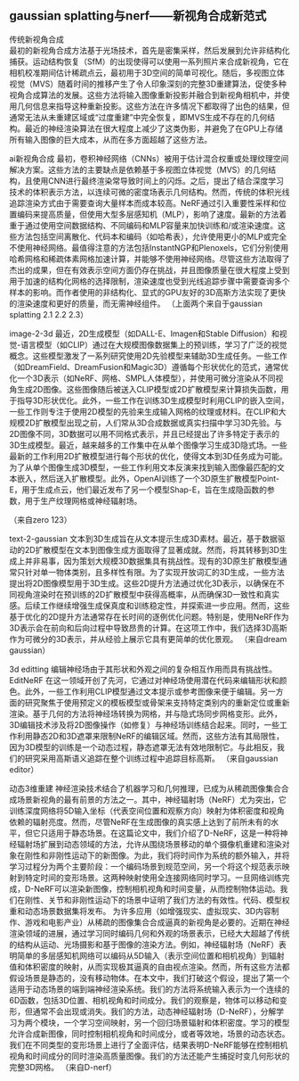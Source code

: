## gaussian splatting与nerf——新视角合成新范式
传统新视角合成  
最初的新视角合成方法基于光场技术，首先是密集采样，然后发展到允许非结构化捕获。运动结构恢复（SfM）的出现使得可以使用一系列照片来合成新视角，它在相机校准期间估计稀疏点云，最初用于3D空间的简单可视化。随后，多视图立体视觉（MVS）随着时间的推移产生了令人印象深刻的完整3D重建算法，促使多种视角合成算法的发展。这些方法将输入图像重新投影并融合到新视角相机中，并使用几何信息来指导这种重新投影。这些方法在许多情况下都取得了出色的结果，但通常无法从未重建区域或“过度重建”中完全恢复，即MVS生成不存在的几何结构。最近的神经渲染算法在很大程度上减少了这类伪影，并避免了在GPU上存储所有输入图像的巨大成本，从而在多方面超越了这些方法。

ai新视角合成
最初，卷积神经网络（CNNs）被用于估计混合权重或处理纹理空间解决方案。这些方法的主要缺点是依赖基于多视图立体视觉（MVS）的几何结构，且使用CNN进行最终渲染常导致时间上的闪烁。之后，提出了结合深度学习技术的体积表示方法，以连续可微的密度场表示几何结构。然而，传统的体积光线追踪渲染方式由于需要查询大量样本而成本较高。NeRF通过引入重要性采样和位置编码来提高质量，但使用大型多层感知机（MLP），影响了速度。最新的方法着重于通过使用空间数据结构、不同编码和MLP容量来加快训练和/或渲染速度。这些方法包括空间离散化、代码本和编码（如哈希表），允许使用更小的MLP或完全不使用神经网络。最值得注意的方法包括InstantNGP和Plenoxels，它们分别使用哈希网格和稀疏体素网格加速计算，并能够不使用神经网络。尽管这些方法取得了杰出的成果，但在有效表示空间方面仍存在挑战，并且图像质量在很大程度上受到用于加速的结构化网格的选择限制，渲染速度也受到光线追踪步骤中需要查询多个样本的影响。而作者使用的非结构化、显式的GPU友好的3D高斯方法实现了更快的渲染速度和更好的质量，而无需神经组件。
（上面两个来自于gaussian splatting 2.1 2.2 2.3）



image-2-3d
最近，2D生成模型（如DALL-E、Imagen和Stable Diffusion）和视觉-语言模型（如CLIP）通过在大规模图像数据集上的预训练，学习了广泛的视觉概念。这些模型激发了一系列研究使用2D先验模型来辅助3D生成任务。一些工作（如DreamField、DreamFusion和Magic3D）遵循每个形状优化的范式，通常优化一个3D表示（如NeRF、网格、SMPL人体模型），并使用可微分渲染从不同视角生成2D图像。这些图像随后被送入CLIP模型或2D扩散模型来计算损失函数，用于指导3D形状优化。此外，一些工作在训练3D生成模型时利用CLIP的嵌入空间，一些工作则专注于使用2D模型的先验来生成输入网格的纹理或材料。在CLIP和大规模2D扩散模型出现之前，人们常从3D合成数据或真实扫描中学习3D先验。与2D图像不同，3D数据可以用不同格式表示，并且已经提出了许多特定于表示的3D生成模型。最近，越来越多的工作集中在从单个图像学习生成3D隐式场。一些最新的工作利用2D扩散模型进行每个形状的优化，使得文本到3D任务成为可能。为了从单个图像生成3D模型，一些工作利用文本反演来找到输入图像最匹配的文本嵌入，然后送入扩散模型。此外，OpenAI训练了一个3D原生扩散模型Point-E，用于生成点云，他们最近发布了另一个模型Shap-E，旨在生成隐函数的参数，用于生产纹理网格或神经辐射场。


（来自zero 123）

text-2-gaussian
文本到3D生成旨在从文本提示生成3D素材。最近，基于数据驱动的2D扩散模型在文本到图像生成方面取得了显著成就。然而，将其转移到3D生成上并非易事，因为策划大规模3D数据集具有挑战性。现有的3D原生扩散模型通常只针对单一物体类别，且多样性有限。为了实现开放词汇的3D生成，一些方法提出将2D图像模型用于3D生成。这些2D提升方法通过优化3D表示，以确保在不同视角渲染时在预训练的2D扩散模型中获得高概率，从而确保3D一致性和真实感。后续工作继续增强生成保真度和训练稳定性，并探索进一步应用。然而，这些基于优化的2D提升方法通常存在长时间的逐例优化问题。特别是，使用NeRF作为3D表示会在前向和后向过程中导致昂贵的计算。在这项工作中，我们选择3D高斯作为可微分的3D表示，并从经验上展示它具有更简单的优化景观。
（来自dream gaussian）


3d editting 
编辑神经场由于其形状和外观之间的复杂相互作用而具有挑战性。EditNeRF 在这一领域开创了先河，它通过对神经场使用潜在代码来编辑形状和颜色。此外，一些工作利用CLIP模型通过文本提示或参考图像来便于编辑。另一方面的研究聚焦于使用预定义的模板模型或骨架来支持特定类别内的重新定位或重新渲染。基于几何的方法将神经场转换为网格，并与隐式场同步网格变形。此外，3D编辑技术涉及将2D图像操作（如修复）与神经场训练结合起来。同时，一些工作利用静态2D和3D遮罩来限制NeRF的编辑区域。然而，这些方法有其局限性，因为3D模型的训练是一个动态过程，静态遮罩无法有效地限制它。与此相反，我们的研究采用高斯语义追踪在整个训练过程中追踪目标高斯。
（来自gaussian editor）

动态3维重建
神经渲染技术结合了机器学习和几何推理，已成为从稀疏图像集合合成场景新视角的最有前景的方法之一。其中，神经辐射场（NeRF）尤为突出，它训练深度网络将5D输入坐标（代表空间位置和观察方向）映射为体积密度和视角依赖的辐射亮度。然而，尽管NeRF在生成图像的真实感上达到了前所未有的水平，但它只适用于静态场景。在这篇论文中，我们介绍了D-NeRF，这是一种将神经辐射场扩展到动态领域的方法，允许从围绕场景移动的单个摄像机重建和渲染对象在刚性和非刚性运动下的新图像。为此，我们将时间作为系统的额外输入，并将学习过程分为两个主要阶段：一个编码场景到规范空间，另一个将这个规范表示映射到特定时间的变形场景。这两种映射使用全连接网络同时学习。一旦网络训练完成，D-NeRF可以渲染新图像，控制相机视角和时间变量，从而控制物体运动。我们在刚性、关节和非刚性运动下的场景中证明了我们方法的有效性。代码、模型权重和动态场景数据集将发布。
为许多应用（如增强现实、虚拟现实、3D内容制作、游戏和电影产业）从稀疏的图像集合合成逼真的新视角是必要的。近期在神经渲染领域的进展，通过学习同时编码几何和外观的场景表示，已经大大超越了传统的结构从运动、光场摄影和基于图像的渲染方法。例如，神经辐射场（NeRF）表明简单的多层感知机网络可以编码从5D输入（表示空间位置和相机视角）到辐射值和体积密度的映射，从而实现极其逼真的自由视点渲染。然而，所有这些方法都假设场景是静态的，没有移动物体。在本文中，我们打破这个假设，提出了第一个适用于动态场景的端到端神经渲染系统。我们的方法将系统输入表示为一个连续的6D函数，包括3D位置、相机视角和时间成分。我们的观察是，物体可以移动和变形，但通常不会出现或消失。我们的方法，动态神经辐射场（D-NeRF），分解学习为两个模块，一个学习空间映射，另一个回归场景辐射和体积密度。学习的模型允许合成新图像，同时控制相机视角和时间成分，或者等效地，场景的动态状态。我们在不同类型的变形场景上进行了全面评估，结果表明D-NeRF能够在控制相机视角和时间成分的同时渲染高质量图像。我们的方法还能产生捕捉时变几何形状的完整3D网格。
（来自D-nerf）
